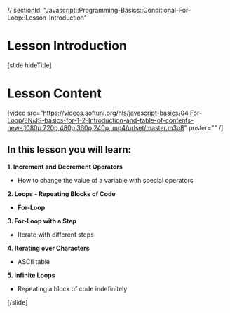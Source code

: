 // sectionId: "Javascript::Programming-Basics::Conditional-For-Loop::Lesson-Introduction"

# Lesson Introduction

[slide hideTitle]

# Lesson Content

[video src="https://videos.softuni.org/hls/javascript-basics/04.For-Loop/EN/JS-basics-for-1-2-Introduction-and-table-of-contents-new-,1080p,720p,480p,360p,240p,.mp4/urlset/master.m3u8" poster="" /]

## In this lesson you will learn:

**1. Increment and Decrement Operators**
- How to change the value of a variable with special operators


**2. Loops - Repeating Blocks of Code**
- **For-Loop**

**3. For-Loop with a Step**
- Iterate with different steps 

**4. Iterating over Characters**
- ASCII table

**5. Infinite Loops**
- Repeating a block of code indefinitely

[/slide]
